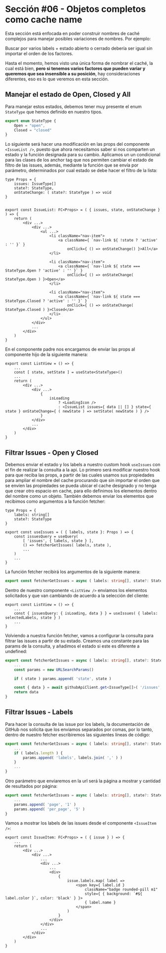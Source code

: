 # Sección #06 - Objetos completos como cache name

Esta sección está enfocada en poder construir nombres de caché complejos para manejar posibles variaciones de nombres. Por ejemplo:

Buscar por varios labels + estado abierto o cerrado debería ser igual sin importar el orden de los factores.

Hasta el momento, hemos visto una única forma de nombrar el caché, la cual está bien, **pero si tenemos varios factores que pueden variar y queremos que sea insensible a su posición**, hay consideraciones diferentes, eso es lo que veremos en esta sección.

## Manejar el estado de Open, Closed y All

Para manejar estos estados, debemos tener muy presente el enum `StateType` que hemos definido en nuestro tipos.

```ts
export enum StateType {
    Open = "open",
    Closed = "closed"
}
```

Lo siguiente será hacer una modificación en las props del componente `<IssueList />`, puesto que ahora necesitamos saber si nos comparten un estado y la función designada para su cambio. Aplicamos un un condicional para las clases de los anchor tag que nos permiten cambiar el estado de filtro de las issues, además, mediante la función que se envía por parámetro, determinados por cual estado se debe hacer el filtro de la lista:

```tsx
type Props = {
    issues: IssueType[]
    state?: StateType,
    onStateChange: ( state?: StateType ) => void
}


export const IssueList: FC<Props> = ( { issues, state, onStateChange } ) => {
    return (
        <div ...>
            <div ...>
                <ul ...>
                    <li className="nav-item">
                        <a className={ `nav-link ${ !state ? 'active' : '' }` }
                            onClick={ () => onStateChange() }>All</a>
                    </li>

                    <li className="nav-item">
                        <a className={ `nav-link ${ state === StateType.Open ? 'active' : '' }` }
                            onClick={ () => onStateChange( StateType.Open ) }>Open</a>
                    </li>

                    <li className="nav-item">
                        <a className={ `nav-link ${ state === StateType.Closed ? 'active' : '' }` }
                            onClick={ () => onStateChange( StateType.Closed ) }>Closed</a>
                    </li>
                </ul>
            </div>
            ...
        </div>
    )
}
```

En el componente padre nos encargamos de enviar las props al componente hijo de la siguiente manera:

```tsx
export const ListView = () => {
    ...
    const [ state, setState ] = useState<StateType>()
    ...
    return (
        <div ...>
            <div ...>
                {
                    isLoading
                        ? <LoadingIcon />
                        : <IssueList issues={ data || [] } state={ state } onStateChange={ ( newState ) => setState( newState ) } />
                }
            </div>
            ...
        </div>
    )
}
```

## Filtrar Issues - Open y Closed

Debemos enviar el estado y los labels a nuestro custom hook `useIssues` con el fin de realizar la consulta a la api. Lo primero será modificar nuestro hook para que reciba las props, a partir de las cuales usamos sus propiedades para ampliar el nombre del cache procurando que sin importar el orden que se envíen las propiedades se pueda ubicar el cache designado y no tenga que crear otro espacio en cache, para ello definimos los elementos dentro del nombre como un objeto. También debemos enviar los elementos que recibimos como argumentos a la función fetcher:

```tsx
type Props = {
    labels: string[]
    state?: StateType
}

export const useIssues = ( { labels, state }: Props ) => {
    const issuesQuery = useQuery(
        [ 'issues', { labels, state } ],
        () => fetcherGetIssues( labels, state ),
        ...
    )
    ...
}
```

La función fetcher recibirá los argumentos de la siguiente manera:

```ts
export const fetcherGetIssues = async ( labels: string[], state?: StateType ): Promise<IssueType[]> => {...}
```

Dentro de nuestro componente `<ListView />` enviamos los elementos solicitados y que van cambiando de acuerdo a la selección del cliente:

```tsx
export const ListView = () => {
    ...
    const { issuesQuery: { isLoading, data } } = useIssues( { labels: selectedLabels, state } )
    ...
}
```

Volviendo a nuestra función fetcher, vamos a configurar la consulta para filtrar las issues a partir de su estado. Creamos una constante para las params de la consulta, y añadimos el estado si este es diferente a undefined:

```ts
export const fetcherGetIssues = async ( labels: string[], state?: StateType ): Promise<IssueType[]> => {
    ...
    const params = new URLSearchParams()

    if ( state ) params.append( 'state', state )

    const { data } = await githubApiClient.get<IssueType[]>( '/issues', { params } )
    return data
}
```

## Filtrar Issues - Labels

Para hacer la consulta de las issue por los labels, la documentación de GitHub nos solicita que los enviamos separados por comas, por lo tanto, dentro de nuestro fetcher escribiremos las siguientes líneas de código:

```ts
export const fetcherGetIssues = async ( labels: string[], state?: StateType ): Promise<IssueType[]> => {
    ...
    if ( labels.length ) {
        params.append( 'labels', labels.join( ',' ) )
    }
    ...
}
```

Otro parámetro que enviaremos en la url será la página a mostrar y cantidad de resultados por página:

```ts
export const fetcherGetIssues = async ( labels: string[], state?: StateType ): Promise<IssueType[]> => {
    ...
    params.append( 'page', '1' )
    params.append( 'per_page', '5' )
}
```

Vamos a mostrar los labels de las issues desde el componente `<IssueItem />`:

```tsx
export const IssueItem: FC<Props> = ( { issue } ) => {
    ...
    return (
        <div ...> 
            <div ...>
                ...
                <div ...>
                    ...
                    <div>
                        {
                            issue.labels.map( label =>
                                <span key={ label.id }
                                    className="badge rounded-pill m1"
                                    style={ { background: `#${ label.color }`, color: 'black' } }>
                                    { label.name }
                                </span>
                            )
                        }
                    </div>
                </div>
                ...
            </div>
        </div>
    )
}
```
